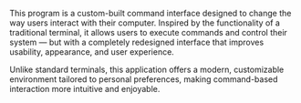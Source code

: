 This program is a custom-built command interface designed to change the way users interact with their computer. Inspired by the functionality of a traditional terminal, it allows users to execute commands and control their system — but with a completely redesigned interface that improves usability, appearance, and user experience.

Unlike standard terminals, this application offers a modern, customizable environment tailored to personal preferences, making command-based interaction more intuitive and enjoyable.

